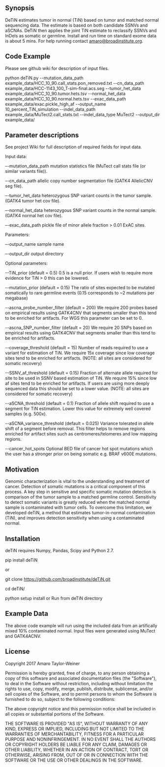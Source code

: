 ## Synopsis

DeTiN estimates tumor in normal (TiN) based on tumor and matched normal sequencing data. The estimate is based on both candidate SSNVs and aSCNAs. DeTiN then applies the joint TiN estimate to reclassify SSNVs and InDels as somatic or germline. Install and run time on standard exome data is about 5 mins. For help running contact amaro@broadinstitute.org. 

## Code Example
Please see github wiki for description of input files. 

python deTiN.py --mutation_data_path example_data/HCC_10_90.call_stats.pon_removed.txt --cn_data_path example_data/HCC-1143_100_T-sim-final.acs.seg --tumor_het_data example_data/HCC_10_90.tumor.hets.tsv --normal_het_data example_data/HCC_10_90.normal.hets.tsv --exac_data_path example_data/exac.pickle_high_af --output_name 10_percent_TiN_simulation --indel_data_path example_data/MuTect2.call_stats.txt --indel_data_type MuTect2 --output_dir example_data/

## Parameter descriptions

See project Wiki for full description of required fields for input data.

Input data:

–-mutation_data_path mutation statistics file (MuTect call stats file (or similar variants file)).

–-cn_data_path allelic copy number segmentation file (GATK4 AllelicCNV seg file).

–-tumor_het_data heterozygous SNP variant counts in the tumor sample. (GATK4 tumor het cov file).

–-normal_het_data heterozygous SNP variant counts in the normal sample. (GATK4 normal het cov file).

–-exac_data_path pickle file of minor allele fraction > 0.01 ExAC sites. 

Parameters:

–-output_name sample name

–-output_dir output directory

Optional parameters:

--TiN_prior (default = 0.5)
0.5 is a null prior. If users wish to require more evidence for TiN > 0 this can be lowered. 

--mutation_prior (default = 0.15)
The ratio of sites expected to be mutated somatically to rare germline events (0.15 corresponds to ~2 mutations per megabase)

--ascna_probe_number_filter (default = 200)
We require 200 probes based on empirical results using GATK4CNV that segments smaller than this tend to be enriched for artifacts. For WGS this parameter can be set to 0.

--ascna_SNP_number_filter (default = 20)
We require 20 SNPs based on empirical results using GATK4CNV that segments smaller than this tend to be enriched for artifacts. 

--coverage_threshold (default = 15)
Number of reads required to use a variant for estimation of TiN. We require 15x coverage since low coverage sites tend to be enriched for artifacts. (NOTE: all sites are considered for somatic recovery)

--SSNV_af_threshold (default = 0.15)
Fraction of alternate allele required for site to be used in SSNV based estimation of TiN. We require 15% since low af sites tend to be enriched for artifacts. If users are using more deeply sequenced data this should be set to a lower value.
(NOTE: all sites are considered for somatic recovery)

--aSCNA_threshold (default = 0.1)
Fraction of allele shift required to use a segment for TiN estimation. Lower this value for extremely well covered samples (e.g. 500x). 

--aSCNA_variance_threshold (default = 0.025)
Variance tolerated in allele shift of a segment before removal. This filter helps to remove regions enriched for artifact sites such as centromeres/telomeres and low mapping regions. 

--cancer_hot_spots
Optional BED file of cancer hot spot mutations which the user has a stronger prior on being somatic e.g. BRAF v600E mutations.

## Motivation
Genomic characterization is vital to the understanding and treatment of cancer.  Detection of somatic mutations is a critical component of this process. A key step in sensitive and specific somatic mutation detection is comparison of the tumor sample to a matched germline control. Sensitivity to detect somatic variants is greatly reduced when the matched normal sample is contaminated with tumor cells. To overcome this limitation, we developed deTiN, a method that estimates tumor-in-normal contamination (TiN), and improves detection sensitivity when using a contaminated normal. 

## Installation

deTiN requires Numpy, Pandas, Scipy and Python 2.7. 

pip install deTiN

or

git clone https://github.com/broadinstitute/deTiN.git

cd deTiN/

python setup install
or
Run from deTiN directory

## Example Data

The above code example will run using the included data from an artifically mixed 10% contaminated normal. Input files were generated using MuTect and GATK4ACNV. 


## License

Copyright 2017 Amaro Taylor-Weiner

Permission is hereby granted, free of charge, to any person obtaining a copy of this software and associated documentation files (the "Software"), to deal in the Software without restriction, including without limitation the rights to use, copy, modify, merge, publish, distribute, sublicense, and/or sell copies of the Software, and to permit persons to whom the Software is furnished to do so, subject to the following conditions:

The above copyright notice and this permission notice shall be included in all copies or substantial portions of the Software.

THE SOFTWARE IS PROVIDED "AS IS", WITHOUT WARRANTY OF ANY KIND, EXPRESS OR IMPLIED, INCLUDING BUT NOT LIMITED TO THE WARRANTIES OF MERCHANTABILITY, FITNESS FOR A PARTICULAR PURPOSE AND NONINFRINGEMENT. IN NO EVENT SHALL THE AUTHORS OR COPYRIGHT HOLDERS BE LIABLE FOR ANY CLAIM, DAMAGES OR OTHER LIABILITY, WHETHER IN AN ACTION OF CONTRACT, TORT OR OTHERWISE, ARISING FROM, OUT OF OR IN CONNECTION WITH THE SOFTWARE OR THE USE OR OTHER DEALINGS IN THE SOFTWARE.
